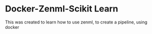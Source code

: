 # Docker-Zenml-Scikit Learn
This was created to learn how to use zenml, to create a pipeline, using docker
